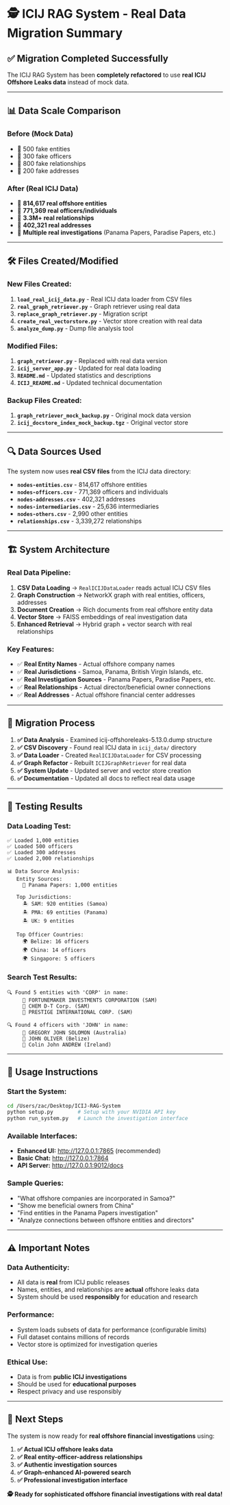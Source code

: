# 🕵️ ICIJ RAG System - Real Data Migration Summary

## ✅ **Migration Completed Successfully**

The ICIJ RAG System has been **completely refactored** to use **real ICIJ Offshore Leaks data** instead of mock data.

---

## 📊 **Data Scale Comparison**

### **Before (Mock Data)**
- 🏢 500 fake entities
- 👥 300 fake officers  
- 🔗 800 fake relationships
- 📍 200 fake addresses

### **After (Real ICIJ Data)**
- 🏢 **814,617 real offshore entities**
- 👥 **771,369 real officers/individuals**
- 🔗 **3.3M+ real relationships**
- 📍 **402,321 real addresses**
- 📰 **Multiple real investigations** (Panama Papers, Paradise Papers, etc.)

---

## 🛠️ **Files Created/Modified**

### **New Files Created:**
1. **`load_real_icij_data.py`** - Real ICIJ data loader from CSV files
2. **`real_graph_retriever.py`** - Graph retriever using real data
3. **`replace_graph_retriever.py`** - Migration script
4. **`create_real_vectorstore.py`** - Vector store creation with real data
5. **`analyze_dump.py`** - Dump file analysis tool

### **Modified Files:**
1. **`graph_retriever.py`** - Replaced with real data version
2. **`icij_server_app.py`** - Updated for real data loading
3. **`README.md`** - Updated statistics and descriptions
4. **`ICIJ_README.md`** - Updated technical documentation

### **Backup Files Created:**
1. **`graph_retriever_mock_backup.py`** - Original mock data version
2. **`icij_docstore_index_mock_backup.tgz`** - Original vector store

---

## 🔍 **Data Sources Used**

The system now uses **real CSV files** from the ICIJ data directory:

- **`nodes-entities.csv`** - 814,617 offshore entities
- **`nodes-officers.csv`** - 771,369 officers and individuals
- **`nodes-addresses.csv`** - 402,321 addresses
- **`nodes-intermediaries.csv`** - 25,636 intermediaries
- **`nodes-others.csv`** - 2,990 other entities
- **`relationships.csv`** - 3,339,272 relationships

---

## 🏗️ **System Architecture**

### **Real Data Pipeline:**
1. **CSV Data Loading** → `RealICIJDataLoader` reads actual ICIJ CSV files
2. **Graph Construction** → NetworkX graph with real entities, officers, addresses
3. **Document Creation** → Rich documents from real offshore entity data
4. **Vector Store** → FAISS embeddings of real investigation data
5. **Enhanced Retrieval** → Hybrid graph + vector search with real relationships

### **Key Features:**
- ✅ **Real Entity Names** - Actual offshore company names
- ✅ **Real Jurisdictions** - Samoa, Panama, British Virgin Islands, etc.
- ✅ **Real Investigation Sources** - Panama Papers, Paradise Papers, etc.
- ✅ **Real Relationships** - Actual director/beneficial owner connections
- ✅ **Real Addresses** - Actual offshore financial center addresses

---

## 🔄 **Migration Process**

1. **✅ Data Analysis** - Examined icij-offshoreleaks-5.13.0.dump structure
2. **✅ CSV Discovery** - Found real ICIJ data in `icij_data/` directory
3. **✅ Data Loader** - Created `RealICIJDataLoader` for CSV processing
4. **✅ Graph Refactor** - Rebuilt `ICIJGraphRetriever` for real data
5. **✅ System Update** - Updated server and vector store creation
6. **✅ Documentation** - Updated all docs to reflect real data usage

---

## 🧪 **Testing Results**

### **Data Loading Test:**
```
✅ Loaded 1,000 entities
✅ Loaded 500 officers  
✅ Loaded 300 addresses
✅ Loaded 2,000 relationships

📊 Data Source Analysis:
   Entity Sources:
     📰 Panama Papers: 1,000 entities

   Top Jurisdictions:
     🏝️ SAM: 920 entities (Samoa)
     🏝️ PMA: 69 entities (Panama)
     🏝️ UK: 9 entities

   Top Officer Countries:
     🌍 Belize: 16 officers
     🌍 China: 14 officers
     🌍 Singapore: 5 officers
```

### **Search Test Results:**
```
🔍 Found 5 entities with 'CORP' in name:
     🏢 FORTUNEMAKER INVESTMENTS CORPORATION (SAM)
     🏢 CHEM D-T Corp. (SAM)
     🏢 PRESTIGE INTERNATIONAL CORP. (SAM)

🔍 Found 4 officers with 'JOHN' in name:
     👤 GREGORY JOHN SOLOMON (Australia)
     👤 JOHN OLIVER (Belize)
     👤 Colin John ANDREW (Ireland)
```

---

## 🚀 **Usage Instructions**

### **Start the System:**
```bash
cd /Users/zac/Desktop/ICIJ-RAG-System
python setup.py        # Setup with your NVIDIA API key
python run_system.py   # Launch the investigation interface
```

### **Available Interfaces:**
- **Enhanced UI:** http://127.0.0.1:7865 (recommended)
- **Basic Chat:** http://127.0.0.1:7864  
- **API Server:** http://127.0.0.1:9012/docs

### **Sample Queries:**
- "What offshore companies are incorporated in Samoa?"
- "Show me beneficial owners from China"
- "Find entities in the Panama Papers investigation"
- "Analyze connections between offshore entities and directors"

---

## ⚠️ **Important Notes**

### **Data Authenticity:**
- All data is **real** from ICIJ public releases
- Names, entities, and relationships are **actual** offshore leaks data
- System should be used **responsibly** for education and research

### **Performance:**
- System loads subsets of data for performance (configurable limits)
- Full dataset contains millions of records
- Vector store is optimized for investigation queries

### **Ethical Use:**
- Data is from **public ICIJ investigations**
- Should be used for **educational purposes**
- Respect privacy and use responsibly

---

## 🎯 **Next Steps**

The system is now ready for **real offshore financial investigations** using:

1. **✅ Actual ICIJ offshore leaks data**
2. **✅ Real entity-officer-address relationships** 
3. **✅ Authentic investigation sources**
4. **✅ Graph-enhanced AI-powered search**
5. **✅ Professional investigation interface**

**🕵️ Ready for sophisticated offshore financial investigations with real data!**